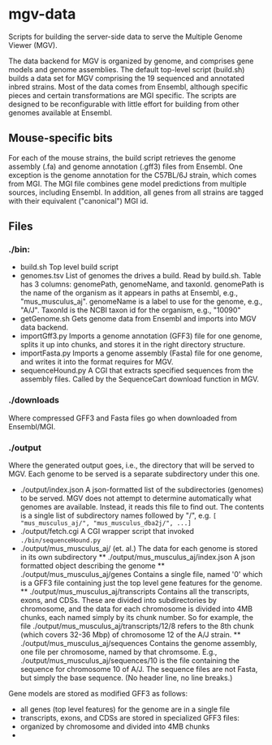 
# mgv-data 

Scripts for building the server-side data to serve the Multiple Genome Viewer (MGV).

The data backend for MGV is organized by genome, and comprises gene models and genome assemblies.
The default top-level script (build.sh) builds a data set for MGV comprising the 19 sequenced and 
annotated inbred strains.
Most of the data comes from Ensembl, although specific pieces and certain transformations are MGI specific.
The scripts are designed to be reconfigurable with little effort for building
from other genomes available at Ensembl.

## Mouse-specific bits
For each of the mouse strains, the build script retrieves the genome assembly (.fa) and genome annotation 
(.gff3) files from Ensembl.
One exception is the genome annotation for the C57BL/6J strain, which comes from MGI. The MGI file
combines gene model predictions from multiple sources, including Ensembl.
In addition, all genes from all strains are tagged with their equivalent ("canonical") MGI id.

## Files

### ./bin:
* build.sh Top level build script
* genomes.tsv List of genomes the drives a build. Read by build.sh. Table has 3 columns: genomePath, genomeName,
and taxonId. genomePath is the name of the organism as it appears in paths at Ensembl, e.g., "mus_musculus_aj".
genomeName is a label to use for the genome, e.g., "A/J". TaxonId is the NCBI taxon id for the organism, e.g., "10090"
* getGenome.sh Gets genome data from Ensembl and imports into MGV data backend.
* importGff3.py Imports a genome annotation (GFF3) file for one genome, splits it up into chunks, and stores it 
in the right directory structure.
* importFasta.py Imports a genome assembly (Fasta) file for one genome, and writes it into the format requires for MGV.
* sequenceHound.py A CGI that extracts specified sequences from the assembly files. Called by the SequenceCart download
function in MGV.

### ./downloads
Where compressed GFF3 and Fasta files go when downloaded from Ensembl/MGI.

### ./output
Where the generated output goes, i.e., the directory that will be served to MGV. Each genome to be served is a separate subdirectory under this one. 
* ./output/index.json A json-formatted list of the subdirectories (genomes) to be served. MGV does not attempt to determine automatically what genomes are available. Instead, it reads this file to find out. The contents is a single list of subdirectory names followed by "/", e.g. `[ "mus_musculus_aj/", "mus_musculus_dba2j/", ...]`
* ./output/fetch.cgi A CGI wrapper script that invoked `./bin/sequenceHound.py`
* ./output/mus_musculus_aj/ (et. al.) The data for each genome is stored in its own subdirectory
** ./output/mus_musculus_aj/index.json A json formatted object describing the genome
** ./output/mus_musculus_aj/genes Contains a single file, named '0' which is a GFF3 file containing just the top level gene features for the genome.
** ./output/mus_musculus_aj/transcripts Contains all the transcripts, exons, and CDSs. These are divided into subdirectories by chromosome, and the data for each chromosome is divided into 4MB chunks, each named simply by its chunk number. So for example, the file ./output/mus_musculus_aj/transcripts/12/8 refers to the 8th chunk (which covers 32-36 Mbp) of chromosome 12 of the A/J strain.
** ./output/mus_musculus_aj/sequences Contains the genome assembly, one file per chromosome, named by that chromsome. E.g., ./output/mus_musculus_aj/sequences/10 is the file containing the sequence for chromosome 10 of A/J. The sequence files are not
Fasta, but simply the base sequence. (No header line, no line breaks.)

Gene models are stored as modified GFF3 as follows:
* all genes (top level features) for the genome are in a single file
* transcripts, exons, and CDSs are stored in specialized GFF3 files:
 * organized by chromosome and divided into 4MB chunks
 * 


